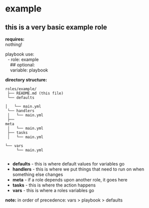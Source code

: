 example
==========

this is a very basic example role
----------

**requires:**<br />
nothing!<br />

playbook use:<br />
&nbsp;&nbsp;\- role: example<br />
&nbsp;&nbsp;&nbsp;&nbsp;\#\# optional:<br />
&nbsp;&nbsp;&nbsp;&nbsp;variable: playbook<br />


**directory structure:**<br />
<code>
roles/example/<br />
├── README.md (this file)<br />
└── defaults<br />
│&nbsp;&nbsp;&nbsp;└── main.yml<br />
└── handlers<br />
│&nbsp;&nbsp;&nbsp;└── main.yml<br />
├── meta<br />
│&nbsp;&nbsp;&nbsp;└── main.yml<br />
├── tasks<br />
│&nbsp;&nbsp;&nbsp;└── main.yml<br />
└── vars<br />
&nbsp;&nbsp;&nbsp;&nbsp;└── main.yml<br />
</code>

- **defaults** \- this is where default values for variables go
- **handlers** \- this is where we put things that need to run on when something else changes
- **meta** \- if a role depends upon another role, it goes here
- **tasks** \- this is where the action happens
- **vars** \- this is where a roles variables go


**note:** in order of precedence: vars > playbook > defaults
